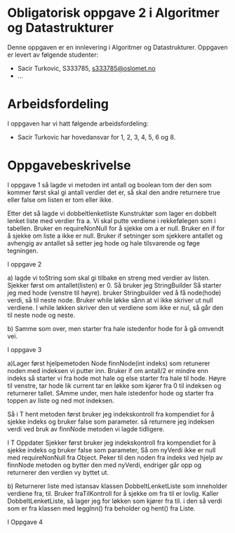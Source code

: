 # Obligatorisk oppgave 2 i Algoritmer og Datastrukturer

Denne oppgaven er en innlevering i Algoritmer og Datastrukturer. 
Oppgaven er levert av følgende studenter:
* Sacir Turkovic, S333785, s333785@oslomet.no
* ...

# Arbeidsfordeling

I oppgaven har vi hatt følgende arbeidsfordeling:
* Sacir Turkovic har hovedansvar for 1, 2, 3, 4, 5, 6 og 8.

# Oppgavebeskrivelse

I oppgave 1 så lagde vi metoden int antall og boolean tom der den som kommer først skal gi antall verdier det er, så skal den andre returnere true eller false om listen er tom eller ikke.

Etter det så lagde vi dobbeltlenketliste Kunstruktør som lager en dobbelt lenket liste med verdier fra a. Vi skal putte verdiene i rekkefølegen som i tabellen. Bruker en requireNonNull for å sjekke om a er null. Bruker en if for å sjekke om liste a ikke er null. Bruker if setninger som sjekkere antallet og avhengig av antallet så setter jeg hode og hale tilsvarende og føge tegningen.

I oppgave 2 

a) lagde vi toString som skal gi tilbake en streng med verdier av listen. Sjekker først om antallet(listen) er 0. Så bruker jeg StringBuilder Så starter jeg med hode (venstre til høyre). bruker Stringbuilder ved å få node(hode) verdi, så til neste node. Bruker while løkke sånn at vi ikke skriver ut null verdiene. I while løkken skriver den ut verdiene som ikke er nul, så går den til neste node og neste.

b) Samme som over, men starter fra hale istedenfor hode for å gå omvendt vei.

I oppgave 3 

a)Lager først hjelpemetoden Node<T> finnNode(int indeks) som retunerer noden med indeksen vi putter inn. Bruker if om antall/2 er mindre enn indeks så starter vi fra hode mot hale og else starter fra hale til hode. Høyre til venstre, tar hode lik current tar en løkke som kjører fra 0 til indeksen og returnerer tallet. SAmme under, men hale istedenfor hode og starter fra toppen av liste og ned mot indeksen.

Så i T hent metoden først bruker jeg indekskontroll fra kompendiet for å sjekke indeks og bruker false som parameter. så returnere jeg indeksen verdi ved bruk av finnNode metoden vi lagde tidligere.

I T Oppdater Sjekker først bruker jeg indekskontroll fra kompendiet for å sjekke indeks og bruker false som parameter, Så om nyVerdi ikke er null med requireNonNull fra Object. Peker til den noden fra indeks ved hjelp av finnNode metoden og bytter den med nyVerdi, endriger går opp og returnerer den verdien vy byttet ut.

b) Returnerer liste med istansav klassen DobbeltLenketListe som inneholder verdiene fra, til. Bruker fraTilKontroll for å sjekke om fra til er lovlig. Kaller DobbeltLenketListe, så lager jeg for løkken som kjører fra til. i den så verdi som er fra klassen med leggInn() fra beholder og hent() fra Liste.

I Oppgave 4

